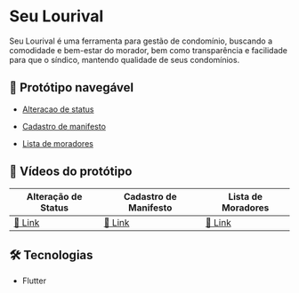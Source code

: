 # Seu Lourival

 Seu Lourival é uma ferramenta para gestão de condomínio, buscando a comodidade e bem-estar do morador, bem como transparência e facilidade para que o síndico, mantendo qualidade de seus condomínios.

## 📱 Protótipo navegável

- [Alteracao de status](https://marvelapp.com/prototype/i5ib6hb/screen/86556668)

- [Cadastro de manifesto](https://marvelapp.com/prototype/i5ib6hb/screen/86557445)

- [Lista de moradores](https://marvelapp.com/prototype/i5ib6hb/screen/86882707)

## 🎥 Vídeos do protótipo

<!-- ![Watch the video](url do video)  -->

|Alteração de Status|Cadastro de Manifesto|Lista de Moradores|
|-------------------|---------------------|------------------|
| [🔗 Link](https://user-images.githubusercontent.com/39434444/169416144-c1872f10-b5f0-4472-bba9-e88f43ef593c.mp4) | [🔗 Link](https://user-images.githubusercontent.com/39434444/169416199-4ecbff3f-b87b-4bba-973c-3ea9a64f7981.mp4) | [🔗 Link](https://user-images.githubusercontent.com/39434444/169416237-b1db1641-56c7-4e26-a420-93231ec99063.mp4)|


## 🛠 Tecnologias

- Flutter


